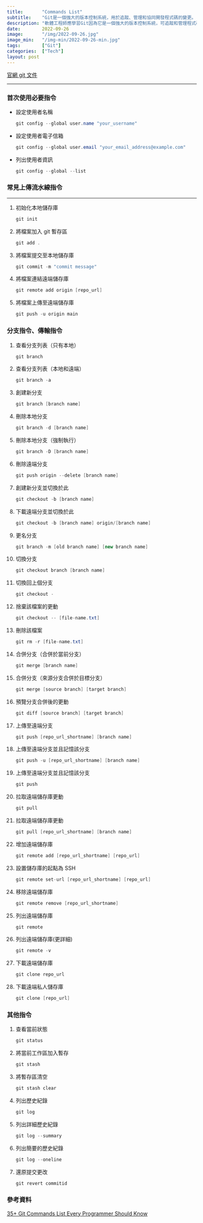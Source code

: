 ```yaml
---
title:       "Commands List"
subtitle:    "Git是一個強大的版本控制系統，用於追蹤、管理和協同開發程式碼的變更。"
description: "軟體工程師應學習Git因為它是一個強大的版本控制系統，可追蹤和管理程式碼的變更。Git有助於有效地保存和追蹤版本歷史，解決問題和恢復變更。它支持多人協同開發，並提供分支管理機制，讓開發人員能夠同時進行不同任務，確保穩定性和平行開發。學習Git能使軟體工程師的開發工作更有組織性、高效和可靠性。"
date:        2022-09-26
image:       "/img/2022-09-26.jpg"
image_min:   "/img-min/2022-09-26-min.jpg"
tags:        ["Git"]
categories:  ["Tech"]
layout: post
---
```


[官網 git 文件](https://git-scm.com/docs/git)  
***

### 首次使用必要指令
- 設定使用者名稱
    ```csharp
    git config --global user.name "your_username"
    ```
- 設定使用者電子信箱
    ```csharp
    git config --global user.email "your_email_address@example.com" 
    ```
- 列出使用者資訊  
    ```csharp
    git config --global --list  
    ```
### 常見上傳流水線指令
---

1. 初始化本地儲存庫
    ```csharp
    git init
    ```
2. 將檔案加入 git 暫存區
    ```csharp
    git add .
    ```
3. 將檔案提交至本地儲存庫
    ```csharp
    git commit -m "commit message"
    ```
4. 將檔案連結遠端儲存庫
    ```csharp
    git remote add origin [repo_url]
    ```
5. 將檔案上傳至遠端儲存庫
    ```csharp
    git push -u origin main
    ```
### 分支指令、傳輸指令
1. 查看分支列表（只有本地）
    ```csharp
    git branch
    ```
2. 查看分支列表（本地和遠端）
    ```csharp
    git branch -a
    ```
3. 創建新分支
    ```csharp
    git branch [branch name]
    ```
4. 刪除本地分支
    ```csharp
    git branch -d [branch name]
    ```
5. 刪除本地分支（強制執行）
    ```csharp
    git branch -D [branch name]
    ```
6. 刪除遠端分支
    ```csharp
    git push origin --delete [branch name]
    ```
7. 創建新分支並切換於此
    ```csharp
    git checkout -b [branch name]
    ```
8. 下載遠端分支並切換於此
    ```csharp
    git checkout -b [branch name] origin/[branch name]
    ```
9. 更名分支
    ```csharp
    git branch -m [old branch name] [new branch name]
    ```
10. 切換分支
    ```csharp
    git checkout branch [branch name]
    ```
11. 切換回上個分支
    ```csharp
    git checkout -
    ```
12. 捨棄該檔案的更動
    ```csharp
    git checkout -- [file-name.txt]
    ```
13. 刪除該檔案
    ```csharp
    git rm -r [file-name.txt]
    ```
14. 合併分支（合併於當前分支）
    ```csharp
    git merge [branch name]
    ```
15. 合併分支（來源分支合併於目標分支）
    ```csharp
    git merge [source branch] [target branch]
    ```
16. 預覽分支合併後的更動
    ```csharp
    git diff [source branch] [target branch]
    ```
17. 上傳至遠端分支
    ```csharp
    git push [repo_url_shortname] [branch name]
    ```
18. 上傳至遠端分支並且記憶該分支
    ```csharp
    git push -u [repo_url_shortname] [branch name]
    ```
19. 上傳至遠端分支並且記憶該分支
    ```csharp
    git push
    ```
20. 拉取遠端儲存庫更動
    ```csharp
    git pull
    ```
21. 拉取遠端儲存庫更動
    ```csharp
    git pull [repo_url_shortname] [branch name]
    ```
22. 增加遠端儲存庫  
    ```csharp
    git remote add [repo_url_shortname] [repo_url]
    ```
23. 設置儲存庫的起點為 SSH
    ```csharp
    git remote set-url [repo_url_shortname] [repo_url]
    ```
24. 移除遠端儲存庫
    ```csharp
    git remote remove [repo_url_shortname]
    ```
25. 列出遠端儲存庫
    ```csharp
    git remote
    ```
26. 列出遠端儲存庫(更詳細)
    ```csharp
    git remote -v
    ```
27. 下載遠端儲存庫
    ```csharp
    git clone repo_url
    ```
28. 下載遠端私人儲存庫
    ```csharp
    git clone [repo_url]
    ```
### 其他指令
1. 查看當前狀態
    ```csharp
    git status
    ```
2. 將當前工作區加入暫存
    ```csharp
    git stash
    ```
3. 將暫存區清空
    ```csharp
    git stash clear
    ```
4. 列出歷史紀錄
    ```csharp
    git log
    ```
5. 列出詳細歷史紀錄
    ```csharp
    git log --summary
    ```
6. 列出簡要的歷史紀錄
    ```csharp
    git log --oneline
    ```
7. 還原提交更改
    ```csharp
    git revert commitid
    ```

### 參考資料
[35+ Git Commands List Every Programmer Should Know](https://www.loginradius.com/blog/engineering/git-commands/)